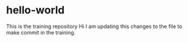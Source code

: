# hello-world
This is the training repository
Hi I am updating this changes to the file to make commit in the training. 
